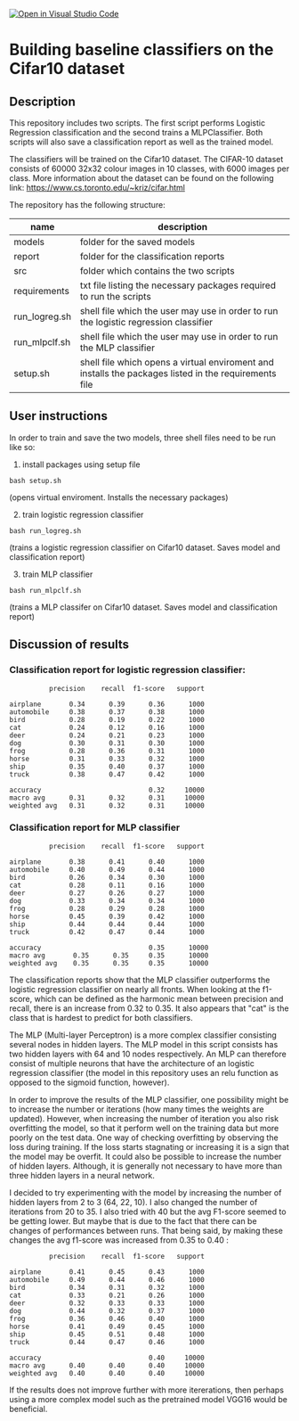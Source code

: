 [![Open in Visual Studio Code](https://classroom.github.com/assets/open-in-vscode-c66648af7eb3fe8bc4f294546bfd86ef473780cde1dea487d3c4ff354943c9ae.svg)](https://classroom.github.com/online_ide?assignment_repo_id=10443650&assignment_repo_type=AssignmentRepo)
# Building baseline classifiers on the Cifar10 dataset

## Description
This repository includes two scripts. The first script performs Logistic Regression classification and the second trains a MLPClassifier. Both scripts will also save a classification report as well as the trained model. 

The classifiers will be trained on the Cifar10 dataset. The CIFAR-10 dataset consists of 60000 32x32 colour images in 10 classes, with 6000 images per class. More information about the dataset can be found on the following link:
https://www.cs.toronto.edu/~kriz/cifar.html


The repository has the following structure:

| name | description |
| --- | --- |
| models | folder for the saved models |
| report | folder for the classification reports |
| src | folder which contains the two scripts |
| requirements | txt file listing the necessary packages required to run the scripts |
| run_logreg.sh | shell file which the user may use in order to run the logistic regression classifier |
| run_mlpclf.sh | shell file which the user may use in order to run the MLP classifier |
| setup.sh | shell file which opens a virtual enviroment and installs the packages listed in the requirements file |

## User instructions
In order to train and save the two models, three shell files need to be run like so:

1. install packages using setup file

`bash setup.sh`

(opens virtual enviroment. Installs the necessary packages)

2. train logistic regression classifier

`bash run_logreg.sh`

(trains a logistic regression classifier on Cifar10 dataset. Saves model and classification report)

3. train MLP classifier

`bash run_mlpclf.sh`

(trains a MLP classifer on Cifar10 dataset. Saves model and classification report)

## Discussion of results 

### Classification report for logistic regression classifier:

              precision    recall  f1-score   support

    airplane       0.34      0.39      0.36      1000
    automobile     0.38      0.37      0.38      1000
    bird           0.28      0.19      0.22      1000
    cat            0.24      0.12      0.16      1000
    deer           0.24      0.21      0.23      1000
    dog            0.30      0.31      0.30      1000
    frog           0.28      0.36      0.31      1000
    horse          0.31      0.33      0.32      1000
    ship           0.35      0.40      0.37      1000
    truck          0.38      0.47      0.42      1000

    accuracy                           0.32     10000
    macro avg      0.31      0.32      0.31     10000
    weighted avg   0.31      0.32      0.31     10000

### Classification report for MLP classifier

              precision    recall  f1-score   support

    airplane       0.38      0.41      0.40      1000
    automobile     0.40      0.49      0.44      1000
    bird           0.26      0.34      0.30      1000
    cat            0.28      0.11      0.16      1000
    deer           0.27      0.26      0.27      1000
    dog            0.33      0.34      0.34      1000
    frog           0.28      0.29      0.28      1000
    horse          0.45      0.39      0.42      1000
    ship           0.44      0.44      0.44      1000
    truck          0.42      0.47      0.44      1000

    accuracy                           0.35      10000
    macro avg       0.35      0.35     0.35      10000
    weighted avg    0.35      0.35     0.35      10000

The classification reports show that the MLP classifier outperforms the logistic regression classifier on nearly all fronts. When looking at the f1-score, which can be defined as the harmonic mean between precision and recall, there is an increase from 0.32 to 0.35. It also appears that "cat" is the class that is hardest to predict for both classifiers.

The MLP (Multi-layer Perceptron) is a more complex classifier consisting several nodes in hidden layers. The MLP model in this script consists has two hidden layers with 64 and 10 nodes respectively. An MLP can therefore consist of multiple neurons that have the architecture of an logistic regression classifier (the model in this repository uses an relu function as opposed to the sigmoid function, however).

In order to improve the results of the MLP classifier, one possibility might be to increase the number or iterations (how many times the weights are updated). However, when increasing the number of iteration you also risk overfitting the model, so that it perform well on the training data but more poorly on the test data. One way of checking overfitting by observing the loss during training. If the loss starts stagnating or increasing it is a sign that the model may be overfit.
It could also be possible to increase the number of hidden layers. Although, it is generally not necessary to have more than three hidden layers in a neural network.

I decided to try experimenting with the model by increasing the number of hidden layers from 2 to 3 (64, 22, 10). I also changed the number of iterations from 20 to 35. I also tried with 40 but the avg F1-score seemed to be getting lower. But maybe that is due to the fact that there can be changes of performances between runs.  That being said, by making these changes the avg f1-score was increased from 0.35 to 0.40 :

              precision    recall  f1-score   support

    airplane       0.41      0.45      0.43      1000
    automobile     0.49      0.44      0.46      1000
    bird           0.34      0.31      0.32      1000
    cat            0.33      0.21      0.26      1000
    deer           0.32      0.33      0.33      1000
    dog            0.44      0.32      0.37      1000
    frog           0.36      0.46      0.40      1000
    horse          0.41      0.49      0.45      1000
    ship           0.45      0.51      0.48      1000
    truck          0.44      0.47      0.46      1000

    accuracy                           0.40     10000
    macro avg      0.40      0.40      0.40     10000
    weighted avg   0.40      0.40      0.40     10000

If the results does not improve further with more itererations, then perhaps using a more complex model such as the pretrained model VGG16 would be beneficial.
